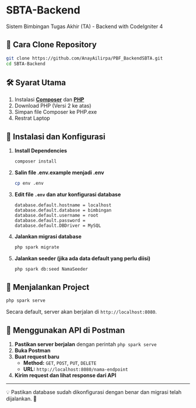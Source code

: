 # SBTA-Backend

Sistem Bimbingan Tugas Akhir (TA) - Backend with CodeIgniter 4

## 📌 Cara Clone Repository

```bash
git clone https://github.com/AnayAilirpa/PBF_BackendSBTA.git
cd SBTA-Backend
```

## 🛠️ Syarat Utama

1. Instalasi **[Composer](https://getcomposer.org/Composer-Setup.exe)** dan **[PHP](https://www.php.net/downloads.php)**
2. Download PHP (Versi 2 ke atas)
3. Simpan file Composer ke PHP.exe
4. Restrat Laptop
   
## 🔧 Instalasi dan Konfigurasi

1. **Install Dependencies**
   ```bash
   composer install
   ```
2. **Salin file .env.example menjadi .env**
   ```bash
   cp env .env
   ```
3. **Edit file `.env` dan atur konfigurasi database**
   ```env
   database.default.hostname = localhost
   database.default.database = bimbingan
   database.default.username = root
   database.default.password = 
   database.default.DBDriver = MySQL
   ```
4. **Jalankan migrasi database**
   ```bash
   php spark migrate
   ```
5. **Jalankan seeder (jika ada data default yang perlu diisi)**
   ```bash
   php spark db:seed NamaSeeder
   ```

## 🚀 Menjalankan Project

```bash
php spark serve
```
Secara default, server akan berjalan di `http://localhost:8080`.

## 📡 Menggunakan API di Postman

1. **Pastikan server berjalan** dengan perintah `php spark serve`
2. **Buka Postman**
3. **Buat request baru**
   - **Method:** `GET`, `POST`, `PUT`, `DELETE`
   - **URL:** `http://localhost:8080/nama-endpoint`
4. **Kirim request dan lihat response dari API**

---
💡 Pastikan database sudah dikonfigurasi dengan benar dan migrasi telah dijalankan. 🚀
